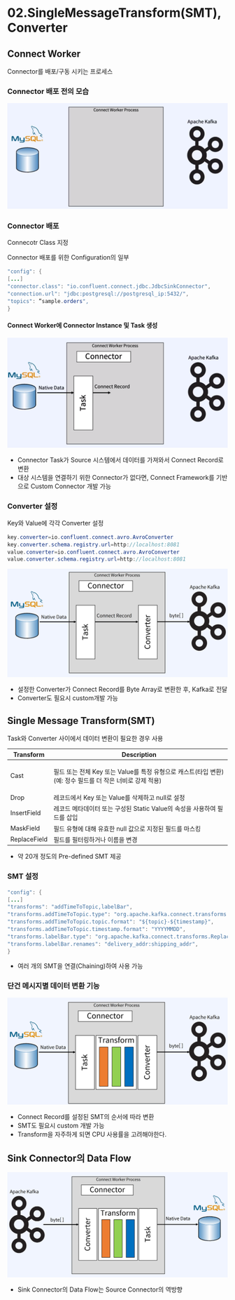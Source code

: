 # 02.SingleMessageTransform(SMT),Converter

## Connect Worker

Connector를 배포/구동 시키는 프로세스

### Connector 배포 전의 모습

![](<../../../../.gitbook/assets/image (22) (1).png>)

### Connector 배포

Connecotr Class 지정

Connector 배포를 위한 Configuration의 일부

```java
"config": {
[...]
"connector.class": "io.confluent.connect.jdbc.JdbcSinkConnector",
"connection.url": "jdbc:postgresql://postgresql_ip:5432/",
"topics": ”sample.orders",
}
```

#### Connect Worker에 Connector Instance 및 Task 생성

![](<../../../../.gitbook/assets/image (26) (1) (1).png>)

* Connector Task가 Source 시스템에서 데이터를 가져와서 Connect Record로 변환
* 대상 시스템을 연결하기 위한 Connector가 없다면, Connect Framework를 기반으로 Custom Connector 개발 가능

### Converter 설정

Key와 Value에 각각 Converter 설정

```java
key.converter=io.confluent.connect.avro.AvroConverter
key.converter.schema.registry.url=http://localhost:8081
value.converter=io.confluent.connect.avro.AvroConverter
value.converter.schema.registry.url=http://localhost:8081
```

![](<../../../../.gitbook/assets/image (10) (1).png>)

* 설정한 Converter가 Connect Record를 Byte Array로 변환한 후, Kafka로 전달
* Converter도 필요시 custom개발 가능

## Single Message Transform(SMT)

Task와 Converter 사이에서 데이터 변환이 필요한 경우 사용

| Transform    | Description                                                                    |
| ------------ | ------------------------------------------------------------------------------ |
| Cast         | <p>필드 또는 전체 Key 또는 Value를 특정 유형으로 캐스트(타입 변환)<br>(예: 정수 필드를 더 작은 너비로 강제 적용)</p> |
| Drop         | 레코드에서 Key 또는 Value를 삭제하고 null로 설정                                              |
| InsertField  | 레코드 메타데이터 또는 구성된 Static Value의 속성을 사용하여 필드를 삽입                                 |
| MaskField    | 필드 유형에 대해 유효한 null 값으로 지정된 필드를 마스킹                                             |
| ReplaceField | 필드를 필터링하거나 이름을 변경                                                              |

* 약 20개 정도의 Pre-defined SMT 제공

### SMT 설정

```java
"config": {
[...]
"transforms": "addTimeToTopic,labelBar",
"transforms.addTimeToTopic.type": "org.apache.kafka.connect.transforms.TimestampRouter",
"transforms.addTimeToTopic.topic.format": "${topic}-${timestamp}",
"transforms.addTimeToTopic.timestamp.format": "YYYYMMDD",
"transforms.labelBar.type": "org.apache.kafka.connect.transforms.ReplaceField$Value",
"transforms.labelBar.renames": "delivery_addr:shipping_addr",
}
```

* 여러 개의 SMT을 연결(Chaining)하여 사용 가능

### 단건 메시지별 데이터 변환 기능

![](<../../../../.gitbook/assets/image (20) (1) (1).png>)

* Connect Record를 설정된 SMT의 순서에 따라 변환
* SMT도 필요시 custom 개발 가능
* Transform을 자주하게 되면 CPU 사용률을 고려해야한다.

## Sink Connector의 Data Flow

![](<../../../../.gitbook/assets/image (30) (1).png>)

* Sink Connector의 Data Flow는 Source Connector의 역방향

